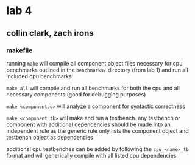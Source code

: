 # lab 4
## collin clark, zach irons

### makefile

running `make` will compile all component object files necessary for
cpu benchmarks outlined in the `benchmarks/` directory (from lab 1) and
run all included cpu benchmarks 

`make all` will compile and run all benchmarks for both the cpu and all
necessary components (good for debugging purposes)

`make <component.o>` will analyze a component for syntactic correctness

`make <component_tb>` will make and run a testbench. any testbench or component
with additional dependencies should be made into an independent rule as the
generic rule only lists the component object and testbench object as
dependencies

additional cpu testbenches can be added by following the `cpu_<name>_tb` format
and will generically compile with all listed cpu dependencies

